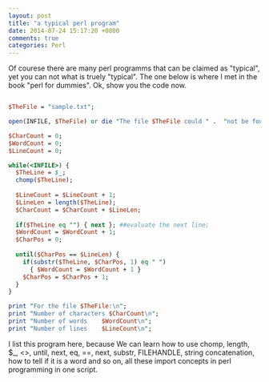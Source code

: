 ```yaml
---
layout: post
title: "a typical perl program"
date: 2014-07-24 15:17:20 +0800
comments: true
categories: Perl
---
```

Of courese there are many perl programms that can be claimed as "typical", yet you can not what is truely "typical". The one below is where I met in the book "perl for dummies". Ok, show you the code now.   

```perl  

$TheFile = "sample.txt";

open(INFILE, $TheFile) or die "The file $TheFile could " .  "not be found.\n";

$CharCount = 0;
$WordCount = 0;
$LineCount = 0;

while(<INFILE>) {
  $TheLine = $_;
  chomp($TheLine);
  
  $LineCount = $LineCount + 1;
  $LineLen = length($TheLine);
  $CharCount = $CharCount + $LineLen;
  
  if($TheLine eq "") { next }; ##evaluate the next line;
  $WordCount = $WordCount + 1;
  $CharPos = 0;
  
  until($CharPos == $LineLen) {
    if(substr($TheLine, $CharPos, 1) eq " ")
      { $WordCount = $WordCount + 1 }
    $CharPos = $CharPos + 1;
  }
}

print "For the file $TheFile:\n";
print "Number of characters $CharCount\n";
print "Number of words    $WordCount\n";
print "Number of lines    $LineCount\n";

```    

I list this program here, because We can learn how to use chomp, length, $_, <>, until, next, eq, ==, next, substr, FILEHANDLE, string concatenation, how to tell if it is a word and so on, all these import concepts in perl programming in one script. 